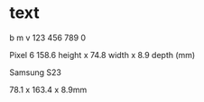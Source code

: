 # text
b m
v
123 456 789 0

Pixel 6
158.6 height x 74.8 width x 8.9 depth (mm)

Samsung S23 

78.1 x 163.4 x 8.9mm